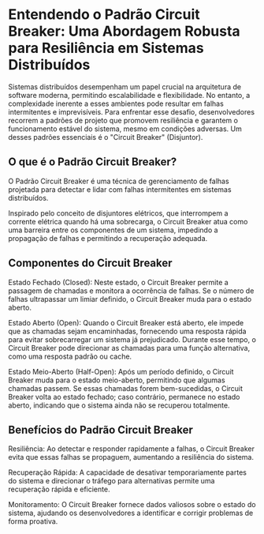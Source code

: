 
# Entendendo o Padrão Circuit Breaker: Uma Abordagem Robusta para Resiliência em Sistemas Distribuídos

Sistemas distribuídos desempenham um papel crucial na arquitetura de software moderna, permitindo escalabilidade e flexibilidade. No entanto, a complexidade inerente a esses ambientes pode resultar em falhas intermitentes e imprevisíveis. Para enfrentar esse desafio, desenvolvedores recorrem a padrões de projeto que promovem resiliência e garantem o funcionamento estável do sistema, mesmo em condições adversas. Um desses padrões essenciais é o "Circuit Breaker" (Disjuntor).

## O que é o Padrão Circuit Breaker?

O Padrão Circuit Breaker é uma técnica de gerenciamento de falhas projetada para detectar e lidar com falhas intermitentes em sistemas distribuídos. 

Inspirado pelo conceito de disjuntores elétricos, que interrompem a corrente elétrica quando há uma sobrecarga, o Circuit Breaker atua como uma barreira entre os componentes de um sistema, impedindo a propagação de falhas e permitindo a recuperação adequada.

## Componentes do Circuit Breaker

Estado Fechado (Closed): Neste estado, o Circuit Breaker permite a passagem de chamadas e monitora a ocorrência de falhas. Se o número de falhas ultrapassar um limiar definido, o Circuit Breaker muda para o estado aberto.

Estado Aberto (Open): Quando o Circuit Breaker está aberto, ele impede que as chamadas sejam encaminhadas, fornecendo uma resposta rápida para evitar sobrecarregar um sistema já prejudicado. Durante esse tempo, o Circuit Breaker pode direcionar as chamadas para uma função alternativa, como uma resposta padrão ou cache.

Estado Meio-Aberto (Half-Open): Após um período definido, o Circuit Breaker muda para o estado meio-aberto, permitindo que algumas chamadas passem. Se essas chamadas forem bem-sucedidas, o Circuit Breaker volta ao estado fechado; caso contrário, permanece no estado aberto, indicando que o sistema ainda não se recuperou totalmente.

## Benefícios do Padrão Circuit Breaker

Resiliência: Ao detectar e responder rapidamente a falhas, o Circuit Breaker evita que essas falhas se propaguem, aumentando a resiliência do sistema.

Recuperação Rápida: A capacidade de desativar temporariamente partes do sistema e direcionar o tráfego para alternativas permite uma recuperação rápida e eficiente.

Monitoramento: O Circuit Breaker fornece dados valiosos sobre o estado do sistema, ajudando os desenvolvedores a identificar e corrigir problemas de forma proativa.